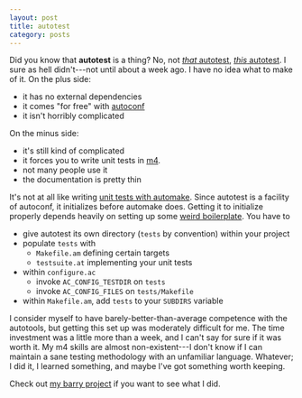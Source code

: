 ```yaml
---
layout: post
title: autotest
category: posts
---
```


Did you know that __autotest__ is a thing? No, not
[*that* autotest](https://github.com/autotest/autotest),
[*this* autotest][autoconf-autotest]. I sure as hell didn't---not until about a
week ago. I have no idea what to make of it. On the plus side:

* it has no external dependencies
* it comes "for free" with [autoconf](https://www.gnu.org/software/autoconf/)
* it isn't horribly complicated

On the minus side:

* it's still kind of complicated
* it forces you to write unit tests in [m4][m4].
* not many people use it
* the documentation is pretty thin

It's not at all like writing [unit tests with automake][automake-tests]. Since
autotest is a facility of autoconf, it initializes before automake does. Getting
it to initialize properly depends heavily on setting up some
[weird boilerplate][autotest-boilerplate]. You have to

* give autotest its own directory (```tests``` by convention) within your
  project
* populate ```tests``` with
    * ```Makefile.am``` defining certain targets
    * ```testsuite.at``` implementing your unit tests
* within ```configure.ac```
    * invoke ```AC_CONFIG_TESTDIR``` on ```tests```
    * invoke ```AC_CONFIG_FILES``` on ```tests/Makefile```
* within ```Makefile.am```, add ```tests``` to your ```SUBDIRS``` variable

I consider myself to have barely-better-than-average competence with the
autotools, but getting this set up was moderately difficult for me. The time
investment was a little more than a week, and I can't say for sure if it was
worth it. My m4 skills are almost non-existent---I don't know if I can maintain
a sane testing methodology with an unfamiliar language. Whatever; I did it, I
learned something, and maybe I've got something worth keeping.

Check out [my barry project](barry) if you want to see what I did.


[autoconf-autotest]: https://www.gnu.org/software/autoconf/manual/autoconf.html#Using-Autotest
[automake-tests]: https://www.gnu.org/software/automake/manual/automake.html#Tests
[autotest-boilerplate]: https://www.gnu.org/software/autoconf/manual/autoconf.html#Making-testsuite-Scripts
[m4]: https://www.gnu.org/software/m4/
[barry]: https://github.com/rubicks/barry
